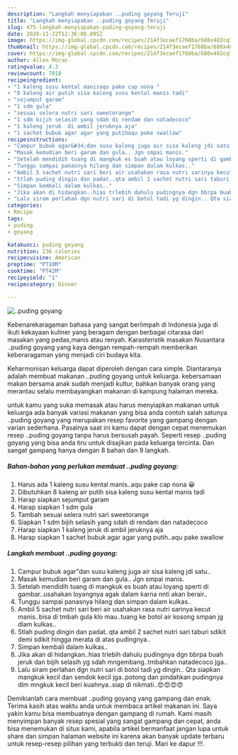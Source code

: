 ```yaml
---
description: "Langkah menyiapakan ..puding goyang Teruji"
title: "Langkah menyiapakan ..puding goyang Teruji"
slug: 475-langkah-menyiapakan-puding-goyang-teruji
date: 2020-11-22T12:36:08.895Z
image: https://img-global.cpcdn.com/recipes/214f3ecaef1768ba/680x482cq70/puding-goyang-foto-resep-utama.jpg
thumbnail: https://img-global.cpcdn.com/recipes/214f3ecaef1768ba/680x482cq70/puding-goyang-foto-resep-utama.jpg
cover: https://img-global.cpcdn.com/recipes/214f3ecaef1768ba/680x482cq70/puding-goyang-foto-resep-utama.jpg
author: Allen Moran
ratingvalue: 4.3
reviewcount: 7018
recipeingredient:
- "1 kaleng susu kental manisaqu pake cap nona "
- "8 kaleng air putih sisa kaleng susu kental manis tadi"
- "sejumput garam"
- "1 sdm gula"
- "sesuai selera nutri sari sweetorange"
- "1 sdm bijih selasih yang sdah di rendam dan natadecoco"
- "1 kaleng jeruk  di ambil jeruknya aja"
- "1 sachet bubuk agar agar yang putihaqu pake swallow"
recipeinstructions:
- "Campur bubuk agar&#34;dan susu kaleng juga air sisa kaleng jdi satu.."
- "Masak kemudian beri garam dan gula.. Jgn smpai manis."
- "Setelah mendidih tuang di mangkuk es buah atau loyang sperti di gambar..usahakan loyangnya agak dalam karna nnti akan berair.."
- "Tunggu sampai panasnya hilang dan simpan dalam kulkas.."
- "Ambil 5 sachet nutri sari beri air usahakan rasa nutri sarinya kecut manis..bisa di tmbah gula klo mau..tuang ke botol air kosong smpan jg dlam kulkas.."
- "Stlah puding dingin dan padat..qta ambil 2 sachet nutri sari taburi sdikit demi sdikit hingga merata di atas pudingnya.."
- "Simpan kembali dalam kulkas.."
- "Jika akan di hidangkan..hias trlebih dahulu pudingnya dgn bbrpa buah jeruk dan bijih selasih yg sdah mngembang..tmbahkan natadecoco jga.."
- "Lalu siram perlahan dgn nutri sari di botol tadi yg dingin.. Qta siapkan mangkuk kecil dan sendok kecil jga..potong dan pindahkan pudingnya dlm mngkuk kecil beri kuahnya..siap di nikmati..😍😍😍😍"
categories:
- Recipe
tags:
- puding
- goyang

katakunci: puding goyang 
nutrition: 236 calories
recipecuisine: American
preptime: "PT10M"
cooktime: "PT42M"
recipeyield: "1"
recipecategory: Dinner

---
```



![..puding goyang](https://img-global.cpcdn.com/recipes/214f3ecaef1768ba/680x482cq70/puding-goyang-foto-resep-utama.jpg)

Kebenarekaragaman bahasa yang sangat berlimpah di Indonesia juga di ikuti kekayaan kuliner yang beragam dengan berbagai citarasa dari masakan yang pedas,manis atau renyah. Karasteristik masakan Nusantara ..puding goyang yang kaya dengan rempah-rempah memberikan keberaragaman yang menjadi ciri budaya kita.




Keharmonisan keluarga dapat diperoleh dengan cara simple. Diantaranya adalah membuat makanan ..puding goyang untuk keluarga. kebersamaan makan bersama anak sudah menjadi kultur, bahkan banyak orang yang merantau selalu membayangkan makanan di kampung halaman mereka.

untuk kamu yang suka memasak atau harus menyiapkan makanan untuk keluarga ada banyak variasi makanan yang bisa anda contoh salah satunya ..puding goyang yang merupakan resep favorite yang gampang dengan varian sederhana. Pasalnya saat ini kamu dapat dengan cepat menemukan resep ..puding goyang tanpa harus bersusah payah.
Seperti resep ..puding goyang yang bisa anda tiru untuk disajikan pada keluarga tercinta. Dan sangat gampang hanya dengan 8 bahan dan 9 langkah.


<!--inarticleads1-->

##### Bahan-bahan yang perlukan membuat ..puding goyang:

1. Harus ada 1 kaleng susu kental manis..aqu pake cap nona 😀
1. Dibutuhkan 8 kaleng air putih sisa kaleng susu kental manis tadi
1. Harap siapkan sejumput garam
1. Harap siapkan 1 sdm gula
1. Tambah sesuai selera nutri sari sweetorange
1. Siapkan 1 sdm bijih selasih yang sdah di rendam dan natadecoco
1. Harap siapkan 1 kaleng jeruk  di ambil jeruknya aja
1. Harap siapkan 1 sachet bubuk agar agar yang putih..aqu pake swallow




<!--inarticleads2-->

##### Langkah membuat  ..puding goyang:

1. Campur bubuk agar&#34;dan susu kaleng juga air sisa kaleng jdi satu..
1. Masak kemudian beri garam dan gula.. Jgn smpai manis.
1. Setelah mendidih tuang di mangkuk es buah atau loyang sperti di gambar..usahakan loyangnya agak dalam karna nnti akan berair..
1. Tunggu sampai panasnya hilang dan simpan dalam kulkas..
1. Ambil 5 sachet nutri sari beri air usahakan rasa nutri sarinya kecut manis..bisa di tmbah gula klo mau..tuang ke botol air kosong smpan jg dlam kulkas..
1. Stlah puding dingin dan padat..qta ambil 2 sachet nutri sari taburi sdikit demi sdikit hingga merata di atas pudingnya..
1. Simpan kembali dalam kulkas..
1. Jika akan di hidangkan..hias trlebih dahulu pudingnya dgn bbrpa buah jeruk dan bijih selasih yg sdah mngembang..tmbahkan natadecoco jga..
1. Lalu siram perlahan dgn nutri sari di botol tadi yg dingin.. Qta siapkan mangkuk kecil dan sendok kecil jga..potong dan pindahkan pudingnya dlm mngkuk kecil beri kuahnya..siap di nikmati..😍😍😍😍




Demikianlah cara membuat ..puding goyang yang gampang dan enak. Terima kasih atas waktu anda untuk membaca artikel makanan ini. Saya yakin kamu bisa membuatnya dengan gampang di rumah. Kami masih menyimpan banyak resep spesial yang sangat gampang dan cepat, anda bisa menemukan di situs kami, apabila artikel bermanfaat jangan lupa untuk share dan simpan halaman website ini karena akan banyak update terbaru untuk resep-resep pilihan yang terbukti dan teruji. Mari ke dapur !!!. 

